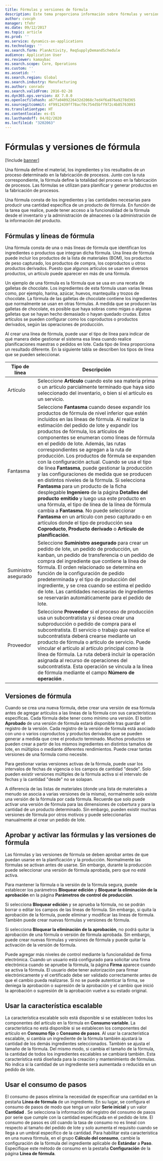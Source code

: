 ```yaml
---
title: Fórmulas y versiones de fórmula
description: Este tema proporciona información sobre fórmulas y versiones de fórmula. Una fórmula define el material, los ingredientes y los resultados de un proceso determinado en la fabricación de procesos. Las fórmulas se utilizan para planificar y generar productos en la fabricación de procesos.
author: cvocph
manager: tfehr
ms.date: 09/12/2017
ms.topic: article
ms.prod: ''
ms.service: dynamics-ax-applications
ms.technology: ''
ms.search.form: PlanActivity, ReqSupplyDemandSchedule
audience: Application User
ms.reviewer: kamaybac
ms.search.scope: Core, Operations
ms.custom: ''
ms.assetid: ''
ms.search.region: Global
ms.search.industry: Manufacturing
ms.author: conradv
ms.search.validFrom: 2016-02-28
ms.dyn365.ops.version: AX 7.0.0
ms.openlocfilehash: a67fa0409226432d2068c7ed4f6a876a9278d365
ms.sourcegitcommit: 4f9912439ff78acf0c754d5bff972c4b85763093
ms.translationtype: HT
ms.contentlocale: es-ES
ms.lasthandoff: 04/02/2020
ms.locfileid: "3202063"
---
```

# <a name="formulas-and-formula-versions"></a>Fórmulas y versiones de fórmula

[!include [banner](../includes/banner.md)]

Una fórmula define el material, los ingredientes y los resultados de un proceso determinado en la fabricación de procesos. Junto con la ruta correspondiente, la fórmula define la totalidad del proceso en la fabricación de procesos. Las fórmulas se utilizan para planificar y generar productos en la fabricación de procesos.

Una fórmula consta de los ingredientes y las cantidades necesarias para producir una cantidad específica de un producto de fórmula. En función de la tarea que realice, puede tener acceso a la funcionalidad de la fórmula desde el inventario y la administración de almacenes o la administración de la información del producto.

## <a name="formulas-and-formula-lines"></a>Fórmulas y líneas de fórmula
Una fórmula consta de una o más líneas de fórmula que identifican los ingredientes o productos que integran dicha fórmula. Una línea de fórmula puede incluir los productos de la lista de materiales (BOM), los productos de peso capturado, los productos de compra, los coproductos u otros productos derivados. Puesto que algunos artículos se usan en diversos productos, un artículo puede aparecer en más de una fórmula.

Un ejemplo de una fórmula es la fórmula que se usa en una receta de galletas de chocolate. Los ingredientes de esta fórmula usan varias líneas como, por ejemplo, harina, azúcar, huevos, mantequilla y trozos de chocolate. La fórmula de las galletas de chocolate contiene los ingredientes que normalmente se usan en otras fórmulas. A medida que se producen las galletas de chocolate, es posible que haya sobras como migas o algunas galletas que se hayan hecho demasiado o hayan quedado crudas. Estos artículos se pueden configurar como los coproductos o productos derivados, según las operaciones de producción.

Al crear una línea de fórmula, puede usar el tipo de línea para indicar de qué manera debe gestionar el sistema esa línea cuando realice planificaciones maestras o pedidos en lote. Cada tipo de línea proporciona un resultado diferente. En la siguiente tabla se describen los tipos de línea que se pueden seleccionar. 

| Tipo de línea     | Descripción  |
|---------------|--------------|
| Artículo          | Seleccione **Artículo** cuando este sea materia prima o un artículo parcialmente terminado que haya sido seleccionado del inventario, o bien si el artículo es un servicio. |
| Fantasma       | Seleccione **Fantasma** cuando desee expandir los productos de fórmula de nivel inferior que estén incluidos en las líneas de fórmula. Al realizar la estimación del pedido de lote y expandir los productos de fórmula, los artículos de componentes se enumeran como líneas de fórmula en el pedido de lote. Además, las rutas correspondientes se agregan a la ruta de producción. Los productos de fórmula se expanden con la configuración actual. Cuando se usa el tipo de línea **Fantasma**, puede gestionar la producción y las configuraciones de medida que se producen en distintos niveles de la fórmula. Si selecciona **Fantasma** para un producto de la ficha desplegable **Ingeniero** de la página **Detalles del producto emitido** y luego usa este producto en una fórmula, el tipo de línea de la línea de fórmula cambia a **Fantasma**. No puede seleccionar **Fantasma** en un artículo con peso capturado o en artículos donde el tipo de producción sea **Coproducto**, **Producto derivado** o **Artículo de planificación**. |
| Suministro asegurado | Seleccione **Suministro asegurado** para crear un pedido de lote, un pedido de producción, un kanban, un pedido de transferencia o un pedido de compra del ingrediente que contiene la línea de fórmula. El orden relacionado se determina en función de la configuración de pedido predeterminada y el tipo de producción del ingrediente, y se crea cuando se estima el pedido de lote. Las cantidades necesarias de ingredientes se reservarán automáticamente para el pedido de lote. |
| Proveedor        | Seleccione **Proveedor** si el proceso de producción usa un subcontratista y si desea crear una subproducción o pedido de compra para el subcontratista. El servicio o trabajo que realice el subcontratista deberá crearse mediante un producto de fórmula o artículo de servicio. Puede vincular el artículo al artículo principal como la línea de fórmula. La ruta deberá incluir la operación asignada al recurso de operaciones del subcontratista. Esta operación se vincula a la línea de fórmula mediante el campo **Número de operación** . |

## <a name="formula-versions"></a>Versiones de fórmula
Cuando se crea una nueva fórmula, debe crear una versión de esa fórmula antes de agregar artículos a las líneas de la fórmula con sus características específicas. Cada fórmula debe tener como mínimo una versión. El botón **Aprobado** de una versión de fórmula estará disponible tras guardar el registro de la versión. Cada registro de la versión de fórmula está asociado con uno o varios coproductos y productos derivados que se pueden generar a medida que cree el producto terminado. Muchos productos se pueden crear a partir de los mismos ingredientes en distintos tamaños de lote, en múltiplos o mediante diferentes rendimientos. Puede crear tantas versiones de una fórmula como necesite.

Para gestionar varias versiones activas de la fórmula, puede usar los intervalos de fechas de vigencia o los campos de cantidad "desde". Solo pueden existir versiones múltiples de la fórmula activa si el intervalo de fechas y la cantidad "desde" no se solapan.

A diferencia de las listas de materiales (donde una lista de materiales a menudo se asocia a varias versiones de la misma), normalmente solo existe una versión de la fórmula por cada fórmula. Recuerde que solo puede activar una versión de fórmula para las dimensiones de cobertura y para la cantidad de un producto determinado. Sin embargo, pueden existir muchas versiones de fórmula por otros motivos y puede seleccionarlas manualmente al crear un pedido de lote.

## <a name="approve-and-activate-formulas-and-formula-versions"></a>Aprobar y activar las fórmulas y las versiones de fórmula
Las fórmulas y las versiones de fórmula se deben aprobar antes de que puedan usarse en la planificación y la producción. Normalmente las fórmulas se activan antes de usarse. Sin embargo, durante la producción puede seleccionar una versión de fórmula aprobada, pero que no esté activa.

Para mantener la fórmula o la versión de la fórmula segura, puede establecer los parámetros **Bloquear edición** y **Bloquear la eliminación de la aprobación** en la página **Parámetros de control de producción**.

Si selecciona **Bloquear edición** y se aprueba la fórmula, no se podrán borrar o editar los campos de las líneas de fórmula. Sin embargo, si quita la aprobación de la fórmula, puede eliminar y modificar las líneas de fórmula. También puede crear nuevas fórmulas y versiones de fórmula.

Si selecciona **Bloquear la eliminación de la aprobación**, no podrá quitar la aprobación de una fórmula o versión de fórmula aprobada. Sin embargo, puede crear nuevas fórmulas y versiones de fórmula y puede quitar la activación de la versión de fórmula.

Puede agregar más niveles de control mediante la funcionalidad de firma electrónica. Cuando un usuario está configurado para solicitar una firma electrónica cuando se apruebe la fórmula, la página **Firma** aparece cuando se activa la fórmula. El usuario debe tener autorización para firmar electrónicamente y el certificado debe ser validado correctamente antes de que el cambio pueda realizarse. Si no se puede autenticar la firma, se deniega la aprobación o supresión de la aprobación y el cambio que inició la aprobación o supresión de la aprobación vuelve a su estado original.

## <a name="use-the-scalable-feature"></a>Usar la característica escalable
La característica escalable solo está disponible si se establecen todos los componentes del artículo en la fórmula en **Consumo variable**. La característica no está disponible si se establecen los componentes del artículo en **Consumo fijo** o **Consumo de pasos**. Al usar la característica escalable, si cambia un ingrediente de la fórmula también ajustará la cantidad de los demás ingredientes seleccionados. También se ajusta el tamaño de la fórmula. Del mismo modo, si cambia el tamaño de la fórmula, la cantidad de todos los ingredientes escalables se cambiará también. Esta característica está diseñada para la creación y mantenimiento de fórmulas. No indica si la cantidad de un ingrediente será aumentada o reducida en un pedido de lote.

## <a name="use-step-consumption"></a>Usar el consumo de pasos
El consumo de pasos elimina la necesidad de especificar una cantidad en la pestaña **Línea de fórmula** de un ingrediente. En su lugar, se configura el consumo de pasos de modo que tenga un valor **Serie inicial** y un valor **Cantidad** . Se selecciona la información del registro del consumo de pasos por serie que cumple con la cantidad especificada en el pedido de lote. El consumo de pasos es útil cuando la tasa de consumo no es lineal con respecto al tamaño del pedido de lote y solo aumenta el requisito cuando se llega a un umbral específico de la cantidad. Para habilitar esta característica en una nueva fórmula, en el grupo **Cálculo del consumo**, cambie la configuración de la fórmula del ingrediente aplicable de **Estándar** a **Paso**. Especifique este método de consumo en la pestaña **Configuración** de la página **Línea de fórmula**.

